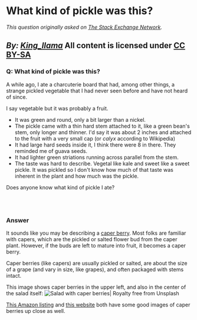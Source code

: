 # What kind of pickle was this?

_This question originally asked on [The Stack Exchange Network](https://cooking.stackexchange.com/q/117479)._

_By: [King_llama](https://cooking.stackexchange.com/u/66923)_
All content is licensed under [CC BY-SA](https://creativecommons.org/licenses/by-sa/4.0/)
<br>
--------------------------------------------
### Q: What kind of pickle was this?
<p>A while ago, I ate a charcuterie board that had, among other things, a strange pickled vegetable that I had never seen before and have not heard of since.</p>
<p>I say vegetable but it was probably a fruit.</p>
<ul>
<li>It was green and round, only a bit larger than a nickel.</li>
<li>The pickle came with a thin hard stem attached to it, like a green bean's stem, only longer and thinner. I'd say it was about 2 inches and attached to the fruit with a very small cap (or <em>calyx</em> according to Wikipedia)</li>
<li>It had large hard seeds inside it, I think there were 8 in there. They reminded me of guava seeds.</li>
<li>It had lighter green striations running across parallel from the stem.</li>
<li>The taste was hard to describe. Vegetal like kale and sweet like a sweet pickle. It was pickled so I don't know how much of that taste was inherent in the plant and how much was the pickle.</li>
</ul>
<p>Does anyone know what kind of pickle I ate?</p>

<br><br>
### Answer 
<p>It sounds like you may be describing a <a href="https://tastessence.com/what-are-caper-berries" rel="noreferrer">caper berry</a>. Most folks are familiar with capers, which are the pickled or salted flower bud from the caper plant. However, if the buds are left to mature into fruit, it becomes a caper berry.</p>
<p>Caper berries (like capers) are usually pickled or salted, are about the size of a grape (and vary in size, like grapes), and often packaged with stems intact.</p>
<p>This image shows caper berries in the upper left, and also in the center of the salad itself:
<img src="https://images.unsplash.com/photo-1618449233264-95366c6f5048?ixid=MnwxMjA3fDB8MHxwaG90by1wYWdlfHx8fGVufDB8fHx8&amp;ixlib=rb-1.2.1&amp;auto=format&amp;fit=crop&amp;w=1287&amp;q=80" alt="Salad with caper berries| Royalty free from Unsplash" /></p>
<p><a href="https://rads.stackoverflow.com/amzn/click/com/B07MZWRH87" rel="noreferrer" rel="nofollow noreferrer">This Amazon listing</a> and <a href="https://www.superfoodly.com/capers-vs-caper-berries-difference-and-benefits/#What_do_they_taste_like" rel="noreferrer">this website</a> both have some good images of caper berries up close as well.</p>

